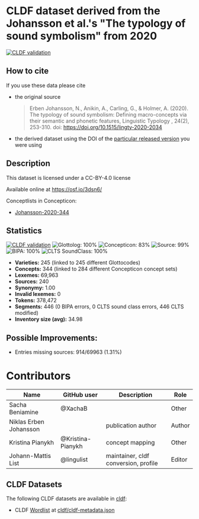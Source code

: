 # CLDF dataset derived from the Johansson et al.'s "The typology of sound symbolism" from 2020 

[![CLDF validation](https://github.com/lexibank/johanssonsoundsymbolic/workflows/CLDF-validation/badge.svg)](https://github.com/lexibank/johanssonsoundsymbolic/actions?query=workflow%3ACLDF-validation)

## How to cite

If you use these data please cite
- the original source
  > Erben Johansson, N., Anikin, A., Carling, G., & Holmer, A. (2020). The typology of sound symbolism: Defining macro-concepts via their semantic and phonetic features, Linguistic Typology , 24(2), 253-310. doi: https://doi.org/10.1515/lingty-2020-2034
- the derived dataset using the DOI of the [particular released version](../../releases/) you were using

## Description


This dataset is licensed under a CC-BY-4.0 license

Available online at https://osf.io/3dsn6/


Conceptlists in Concepticon:
- [Johansson-2020-344](https://concepticon.clld.org/contributions/Johansson-2020-344)
## Statistics


[![CLDF validation](https://github.com/lexibank/johanssonsoundsymbolic/workflows/CLDF-validation/badge.svg)](https://github.com/lexibank/johanssonsoundsymbolic/actions?query=workflow%3ACLDF-validation)
![Glottolog: 100%](https://img.shields.io/badge/Glottolog-100%25-brightgreen.svg "Glottolog: 100%")
![Concepticon: 83%](https://img.shields.io/badge/Concepticon-83%25-yellowgreen.svg "Concepticon: 83%")
![Source: 99%](https://img.shields.io/badge/Source-99%25-green.svg "Source: 99%")
![BIPA: 100%](https://img.shields.io/badge/BIPA-100%25-brightgreen.svg "BIPA: 100%")
![CLTS SoundClass: 100%](https://img.shields.io/badge/CLTS%20SoundClass-100%25-brightgreen.svg "CLTS SoundClass: 100%")

- **Varieties:** 245 (linked to 245 different Glottocodes)
- **Concepts:** 344 (linked to 284 different Concepticon concept sets)
- **Lexemes:** 69,963
- **Sources:** 240
- **Synonymy:** 1.00
- **Invalid lexemes:** 0
- **Tokens:** 378,472
- **Segments:** 446 (0 BIPA errors, 0 CLTS sound class errors, 446 CLTS modified)
- **Inventory size (avg):** 34.98

## Possible Improvements:



- Entries missing sources: 914/69963 (1.31%)

# Contributors

Name | GitHub user | Description| Role
--- | --- | --- | ---
Sacha Beniamine | @XachaB | | Other
Niklas Erben Johansson | | publication author | Author
Kristina Pianykh | @Kristina-Pianykh | concept mapping | Other
Johann-Mattis List | @lingulist | maintainer, cldf conversion, profile | Editor




## CLDF Datasets

The following CLDF datasets are available in [cldf](cldf):

- CLDF [Wordlist](https://github.com/cldf/cldf/tree/master/modules/Wordlist) at [cldf/cldf-metadata.json](cldf/cldf-metadata.json)